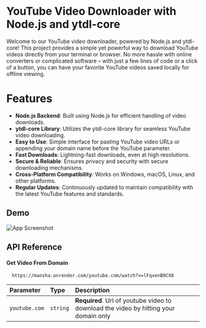 
# YouTube Video Downloader with Node.js and ytdl-core

Welcome to our YouTube video downloader, powered by Node.js and ytdl-core! This project provides a simple yet powerful way to download YouTube videos directly from your terminal or browser. No more hassle with online converters or complicated software – with just a few lines of code or a click of a button, you can have your favorite YouTube videos saved locally for offline viewing.

# Features

- **Node.js Backend**: Built using Node.js for efficient handling of video downloads.
- **ytdl-core Library**: Utilizes the ytdl-core library for seamless YouTube video downloading.
- **Easy to Use**: Simple interface for pasting YouTube video URLs or appending your domain name before the YouTube parameter.
- **Fast Downloads**: Lightning-fast downloads, even at high resolutions.
- **Secure & Reliable**: Ensures privacy and security with secure downloading mechanisms.
- **Cross-Platform Compatibility**: Works on Windows, macOS, Linux, and other platforms.
- **Regular Updates**: Continuously updated to maintain compatibility with the latest YouTube features and standards.
## Demo
![App Screenshot](https://github.com/SOFTWARECLASHERS/manshaapiyoutubedownloader/blob/bfdebf002dcd3c624242bfda6aa97f88a0ddd1c6/public/DONWLOAD%20YOUTUBE%20VIDEOS%20FOR%20FREE%20-%20EASY%20TO%20DOWNLOAD%20-%20Google%20Chrome%202024-02-07%2000-06-01.gif?raw=true)

## API Reference
#### Get Video From Domain

```https
  https://mansha.onrender.com/youtube.com/watch?v=lFqxenB9CX8
```

| Parameter | Type     | Description                       |
| :-------- | :------- | :-------------------------------- |
| `youtube.com`      | `string` | **Required**. Url of youtube video to download the video by hitting your domain only |


